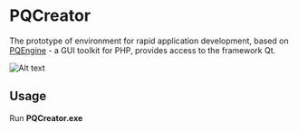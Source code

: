 PQCreator
=========
The prototype of environment for rapid application development, based on [PQEngine](http://phpqt.ru/pqengine) - a GUI toolkit for PHP, provides access to the framework Qt.

![Alt text](http://wxmaper.ru/phpqt5/PQCreator-20.08.2015.png "PQCreator screenshot")


Usage
-----
Run <b>PQCreator.exe</b>
